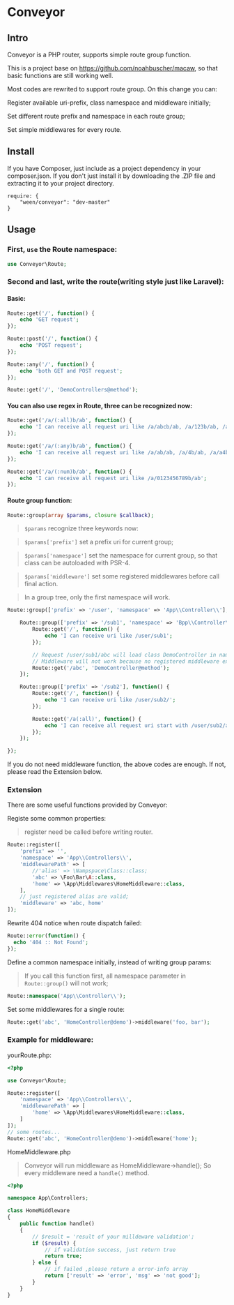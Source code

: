 # Conveyor
## Intro
Conveyor is a PHP router, supports simple route group function.

This is a project base on https://github.com/noahbuscher/macaw, so that basic functions are still working well.

Most codes are rewrited to support route group. On this change you can:

Register available uri-prefix, class namespace and middleware initially;

Set different route prefix and namespace in each route group;

Set simple middlewares for every route.

## Install
If you have Composer, just include  as a project dependency in your composer.json. If you don't just install it by downloading the .ZIP file and extracting it to your project directory.

```
require: {
    "ween/conveyor": "dev-master"
}
```

## Usage
### First, `use` the Route namespace:

```PHP
use Conveyor\Route;
```

### Second and last, write the route(writing style just like Laravel):

#### Basic:

```PHP
Route::get('/', function() {
    echo 'GET request';
});

Route::post('/', function() {
    echo 'POST request';
});

Route::any('/', function() {
    echo 'both GET and POST request';
});

Route::get('/', 'DemoControllers@method');

```

#### You can also use regex in Route, three can be recognized now:

```PHP
Route::get('/a/(:all)b/ab', function() {
    echo 'I can receive all request uri like /a/abcb/ab, /a/123b/ab, /a/b/c/db/ab';
});

Route::get('/a/(:any)b/ab', function() {
    echo 'I can receive all request uri like /a/ab/ab, /a/4b/ab, /a/a4b/ab';
});

Route::get('/a/(:num)b/ab', function() {
    echo 'I can receive all request uri like /a/0123456789b/ab';
});

```

#### Route group function:

```PHP
Route::group(array $params, closure $callback);
```
> `$params` recognize three keywords now:

> `$params['prefix']` set a prefix uri for current group;

> `$params['namespace']` set the namespace for current group, so that class can be autoloaded with PSR-4.

> `$params['middleware']` set some registered middlewares before call final action.

> In a group tree, only the first namespace will work.


```PHP
Route::group(['prefix' => '/user', 'namespace' => 'App\\Controller\\'], function() {

    Route::group(['prefix' => '/sub1', 'namespace' => 'Bpp\\Controller\\', 'middleware' => 'foo, bar'], function() {
        Route::get('/', function() {
            echo 'I can receive uri like /user/sub1';
        });

        // Request /user/sub1/abc will load class DemoController in namespace App\\Controller\\
        // Middleware will not work because no registered middleware exist.
        Route::get('/abc', 'DemoController@method');
    });

    Route::group(['prefix' => '/sub2'], function() {
        Route::get('/', function() {
            echo 'I can receive uri like /user/sub2/';
        });

        Route::get('/a(:all)', function() {
            echo 'I can receive all request uri start with /user/sub2/a';
        });
    });

});

```
If you do not need middleware function, the above codes are enough. 
If not, please read the Extension below.

### Extension
There are some useful functions provided by Conveyor:

Registe some common properties:
> register need be called before writing router.
```PHP
Route::register([
    'prefix' => '',
    'namespace' => 'App\\Controllers\\',
    'middlewarePath' => [
        //'alias' => \Nampspace\Class::class;
        'abc' => \Foo\Bar\A::class,
        'home' => \App\Middlewares\HomeMiddleware::class,
    ],
    // just registered alias are valid; 
    'middleware' => 'abc, home'
]);
```

Rewrite 404 notice when route dispatch failed:
```PHP
Route::error(function() {
  echo '404 :: Not Found';
});
```

Define a common namespace initially, instead of writing group params:
> If you call this function first, all namespace parameter in `Route::group()` will not work;
```PHP
Route::namespace('App\\Controller\\');
```

Set some middlewares for a single route:
```PHP
Route::get('abc', 'HomeController@demo')->middleware('foo, bar');
```

### Example for middleware:

yourRoute.php:
```PHP
<?php

use Conveyor\Route;

Route::register([
    'namespace' => 'App\\Controllers\\',
    'middlewarePath' => [
        'home' => \App\Middlewares\HomeMiddleware::class,
    ]
]);
// some routes...
Route::get('abc', 'HomeController@demo')->middleware('home');
```
HomeMiddleware.php
> Conveyor will run middleware as HomeMiddleware->handle(); So every middleware need a `handle()` method.
```PHP
<?php

namespace App\Controllers;

class HomeMiddleware
{
    public function handle()
    {
        // $result = 'result of your milldeware validation';
        if ($result) {
            // if validation success, just return true
            return true;
        } else {
            // if failed ,please return a error-info array
            return ['result' => 'error', 'msg' => 'not good'];
        }
    }
}
```

